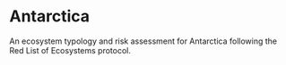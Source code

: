 # Antarctica
An ecosystem typology and risk assessment for Antarctica following the Red List of Ecosystems protocol. 

